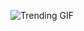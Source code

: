 ![Trending GIF](https://media2.giphy.com/media/v1.Y2lkPThiYjIxNzcycjk2dm4zcjZ5anp0cnA1OWhxNXMzZ212NmQwZHcxa2hmNmpqaXo5NSZlcD12MV9naWZzX3NlYXJjaCZjdD1n/xUPGcEliCc7bETyfO8/giphy.gif)
